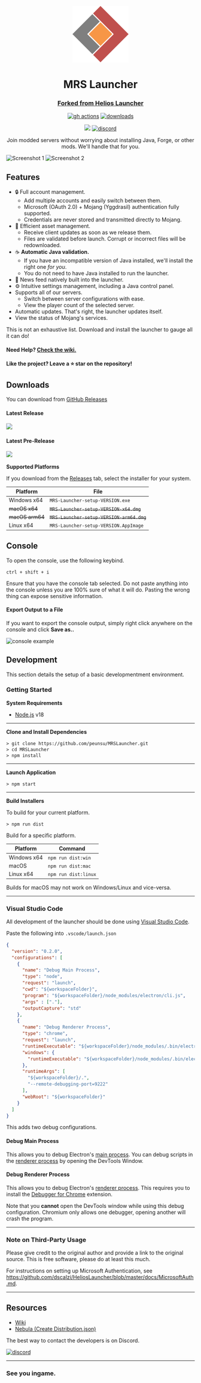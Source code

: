 <p align="center"><img src="./app/assets/images/Icon.png" width="150px" height="150px" alt="aventium softworks"></p>

<h1 align="center">MRS Launcher</h1>

[<h3 align="center">Forked from Helios Launcher</h3>](https://github.com/dscalzi/HeliosLauncher)

[<p align="center"><img src="https://img.shields.io/github/actions/workflow/status/peunsu/MRSLauncher/build.yml?branch=master&style=for-the-badge" alt="gh actions">](https://github.com/peunsu/MRSLauncher/actions) [<img src="https://img.shields.io/github/downloads/peunsu/MRSLauncher/total.svg?style=for-the-badge" alt="downloads">](https://github.com/peunsu/MRSLauncher/releases)

[<p align="center"><img src="https://img.shields.io/endpoint?url=https://minecraft-server-status-badge.vercel.app/api/server/mysticred.space?port=25565&logo=curseforge&logoColor=ffffff&label=MRS Server&labelColor=F16436&color=28231d&style=for-the-badge">](https://mysticred.space) [<img src="https://img.shields.io/discord/330997213255827457?style=for-the-badge&logo=discord&logoColor=ffffff&label=Discord&labelColor=6173f4&color=28231d" alt="discord">](https://discord.gg/Z8j6ahF4MJ)

<p align="center">Join modded servers without worrying about installing Java, Forge, or other mods. We'll handle that for you.</p>

![Screenshot 1](https://i.imgur.com/hL9gCr3.jpg)
![Screenshot 2](https://i.imgur.com/m1yHiM6.jpg)

## Features

* 🔒 Full account management.
  * Add multiple accounts and easily switch between them.
  * Microsoft (OAuth 2.0) + Mojang (Yggdrasil) authentication fully supported.
  * Credentials are never stored and transmitted directly to Mojang.
* 📂 Efficient asset management.
  * Receive client updates as soon as we release them.
  * Files are validated before launch. Corrupt or incorrect files will be redownloaded.
* ☕ **Automatic Java validation.**
  * If you have an incompatible version of Java installed, we'll install the right one *for you*.
  * You do not need to have Java installed to run the launcher.
* 📰 News feed natively built into the launcher.
* ⚙️ Intuitive settings management, including a Java control panel.
* Supports all of our servers.
  * Switch between server configurations with ease.
  * View the player count of the selected server.
* Automatic updates. That's right, the launcher updates itself.
*  View the status of Mojang's services.

This is not an exhaustive list. Download and install the launcher to gauge all it can do!

#### Need Help? [Check the wiki.][wiki]

#### Like the project? Leave a ⭐ star on the repository!

## Downloads

You can download from [GitHub Releases](https://github.com/peunsu/MRSLauncher/releases)

#### Latest Release

[![](https://img.shields.io/github/v/release/peunsu/MRSLauncher?style=flat-square)](https://github.com/peunsu/MRSLauncher/releases/latest)

#### Latest Pre-Release
[![](https://img.shields.io/github/v/release/peunsu/MRSLauncher?include_prereleases&style=flat-square&label=pre-release)](https://github.com/peunsu/MRSLauncher/releases)

**Supported Platforms**

If you download from the [Releases](https://github.com/peunsu/MRSLauncher/releases) tab, select the installer for your system.

| Platform | File |
| -------- | ---- |
| Windows x64 | `MRS-Launcher-setup-VERSION.exe` |
| ~~macOS x64~~ | ~~`MRS-Launcher-setup-VERSION-x64.dmg`~~ |
| ~~macOS arm64~~ | ~~`MRS-Launcher-setup-VERSION-arm64.dmg`~~ |
| Linux x64 | `MRS-Launcher-setup-VERSION.AppImage` |

## Console

To open the console, use the following keybind.

```console
ctrl + shift + i
```

Ensure that you have the console tab selected. Do not paste anything into the console unless you are 100% sure of what it will do. Pasting the wrong thing can expose sensitive information.

#### Export Output to a File

If you want to export the console output, simply right click anywhere on the console and click **Save as..**

![console example](https://i.imgur.com/T5e73jP.png)


## Development

This section details the setup of a basic developmentment environment.

### Getting Started

**System Requirements**

* [Node.js][nodejs] v18

---

**Clone and Install Dependencies**

```console
> git clone https://github.com/peunsu/MRSLauncher.git
> cd MRSLauncher
> npm install
```

---

**Launch Application**

```console
> npm start
```

---

**Build Installers**

To build for your current platform.

```console
> npm run dist
```

Build for a specific platform.

| Platform    | Command              |
| ----------- | -------------------- |
| Windows x64 | `npm run dist:win`   |
| macOS       | `npm run dist:mac`   |
| Linux x64   | `npm run dist:linux` |

Builds for macOS may not work on Windows/Linux and vice-versa.

---

### Visual Studio Code

All development of the launcher should be done using [Visual Studio Code][vscode].

Paste the following into `.vscode/launch.json`

```JSON
{
  "version": "0.2.0",
  "configurations": [
    {
      "name": "Debug Main Process",
      "type": "node",
      "request": "launch",
      "cwd": "${workspaceFolder}",
      "program": "${workspaceFolder}/node_modules/electron/cli.js",
      "args" : ["."],
      "outputCapture": "std"
    },
    {
      "name": "Debug Renderer Process",
      "type": "chrome",
      "request": "launch",
      "runtimeExecutable": "${workspaceFolder}/node_modules/.bin/electron",
      "windows": {
        "runtimeExecutable": "${workspaceFolder}/node_modules/.bin/electron.cmd"
      },
      "runtimeArgs": [
        "${workspaceFolder}/.",
        "--remote-debugging-port=9222"
      ],
      "webRoot": "${workspaceFolder}"
    }
  ]
}
```

This adds two debug configurations.

#### Debug Main Process

This allows you to debug Electron's [main process][mainprocess]. You can debug scripts in the [renderer process][rendererprocess] by opening the DevTools Window.

#### Debug Renderer Process

This allows you to debug Electron's [renderer process][rendererprocess]. This requires you to install the [Debugger for Chrome][chromedebugger] extension.

Note that you **cannot** open the DevTools window while using this debug configuration. Chromium only allows one debugger, opening another will crash the program.

---

### Note on Third-Party Usage

Please give credit to the original author and provide a link to the original source. This is free software, please do at least this much.

For instructions on setting up Microsoft Authentication, see https://github.com/dscalzi/HeliosLauncher/blob/master/docs/MicrosoftAuth.md.

---

## Resources

* [Wiki][wiki]
* [Nebula (Create Distribution.json)][nebula]

The best way to contact the developers is on Discord.

[![discord](https://discordapp.com/api/guilds/211524927831015424/embed.png?style=banner3)][discord]

---

### See you ingame.


[nodejs]: https://nodejs.org/en/ 'Node.js'
[vscode]: https://code.visualstudio.com/ 'Visual Studio Code'
[mainprocess]: https://electronjs.org/docs/tutorial/application-architecture#main-and-renderer-processes 'Main Process'
[rendererprocess]: https://electronjs.org/docs/tutorial/application-architecture#main-and-renderer-processes 'Renderer Process'
[chromedebugger]: https://marketplace.visualstudio.com/items?itemName=msjsdiag.debugger-for-chrome 'Debugger for Chrome'
[discord]: https://discord.gg/zNWUXdt 'Discord'
[wiki]: https://github.com/dscalzi/HeliosLauncher/wiki 'wiki'
[nebula]: https://github.com/dscalzi/Nebula 'dscalzi/Nebula'
[v2branch]: https://github.com/dscalzi/HeliosLauncher/tree/ts-refactor 'v2 branch'
